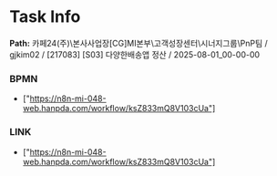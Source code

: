 # Task Info

**Path:** 카페24(주)\본사사업장\[CG]MI본부\고객성장센터\시너지그룹\PnP팀 / gjkim02 / [217083] [S03] 다양한배송앱 정산 / 2025-08-01_00-00-00

### BPMN
- ["https://n8n-mi-048-web.hanpda.com/workflow/ksZ833mQ8V103cUa"]

### LINK
- ["https://n8n-mi-048-web.hanpda.com/workflow/ksZ833mQ8V103cUa"]

